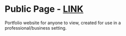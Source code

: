 # Public Page - [LINK](https://kevinm1031.github.io/public-page/)

Portfolio website for anyone to view, created for use in a professional/business setting.
